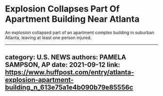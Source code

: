 # Explosion Collapses Part Of Apartment Building Near Atlanta

An explosion collapsed part of an apartment complex building in suburban Atlanta, leaving at least one person injured.

---
category: U.S. NEWS
authors: PAMELA SAMPSON, AP
date: 2021-09-12
link: https://www.huffpost.com/entry/atlanta-explosion-apartment-building_n_613e75a1e4b090b79e85556c
---
